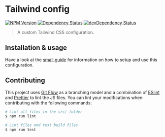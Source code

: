 # Tailwind config

[![NPM Version](https://img.shields.io/npm/v/@studiometa/tailwind-config.svg?style=flat-square)](https://www.npmjs.com/package/@studiometa/tailwind-config)
[![Dependency Status](https://img.shields.io/david/studiometa/tailwind-config.svg?label=deps&style=flat-square)](https://david-dm.org/studiometa/tailwind-config)
[![devDependency Status](https://img.shields.io/david/dev/studiometa/tailwind-config.svg?label=devDeps&style=flat-square)](https://david-dm.org/studiometa/tailwind-config?type=dev)

> A custom Tailwind CSS configuration.

## Installation & usage

Have a look at the [small guide](https://tailwind-config.meta.fr) for information on how to setup and use this configuration.

## Contributing

This project uses [Git Flow](https://github.com/petervanderdoes/gitflow-avh) as a branching model and a combination of [ESlint](https://eslint.org/) and [Prettier](https://prettier.io/) to lint the JS files. You can lint your modifications when contributing with the following commands:

```bash
# Lint all files in the src/ folder
$ npm run lint

# Lint files and test build files
$ npm run test
```
